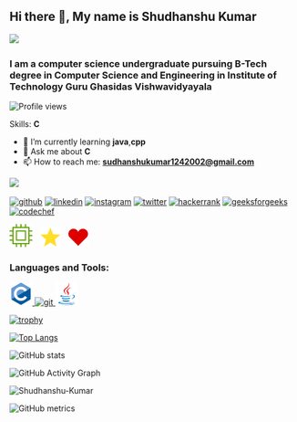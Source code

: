 <h2>Hi there 👋, My name is Shudhanshu Kumar</h2>

![](https://blogs.microsoft.com/uploads/2016/04/Invisible-revolution-GIF.gif)

<h3>I am a computer science undergraduate pursuing B-Tech degree in Computer Science and Engineering in Institute of Technology Guru Ghasidas Vishwavidyayala</h3>

![Profile views](https://gpvc.arturio.dev/shudhanshu435)

Skills: **C**

- 🌱 I’m currently learning **java**,**cpp** 
- 💬 Ask me about **C** 
- 📫 How to reach me: **sudhanshukumar1242002@gmail.com** 

![](http://ghacc.org/wp-content/uploads/2018/02/lets-connect.jpg)

[<img src='https://cdn.jsdelivr.net/npm/simple-icons@3.0.1/icons/github.svg' alt='github' height='40'>](https://github.com/shudhanshu435)  [<img src='https://cdn.jsdelivr.net/npm/simple-icons@3.0.1/icons/linkedin.svg' alt='linkedin' height='40'>](https://www.linkedin.com/in/www.linkedin.com/in/shudhanshu-kumar-328b171ba/)  [<img src='https://cdn.jsdelivr.net/npm/simple-icons@3.0.1/icons/instagram.svg' alt='instagram' height='40'>](https://www.instagram.com/its_skp8080/)  [<img src='https://cdn.jsdelivr.net/npm/simple-icons@3.0.1/icons/twitter.svg' alt='twitter' height='40'>](https://twitter.com/@Sudhans51965948)  [<img src='https://cdn.jsdelivr.net/npm/simple-icons@3.0.1/icons/hackerrank.svg' alt='hackerrank' height='40'>](https://www.hackerrank.com/sudhanshukumar15?hr_r=1)  [<img src='https://cdn.jsdelivr.net/npm/simple-icons@3.0.1/icons/geeksforgeeks.svg' alt='geeksforgeeks' height='40'>](https://auth.geeksforgeeks.org/user/skp1242/profile)  [<img src='https://cdn.jsdelivr.net/npm/simple-icons@3.0.1/icons/codechef.svg' alt='codechef' height='40'>](https://www.codechef.com/users/skp124)  

<a href='https://docs.github.com/en/developers'><img src='https://raw.githubusercontent.com/acervenky/animated-github-badges/master/assets/devbadge.gif' width='40' height='40'></a> <a href='https://stars.github.com/'><img src='https://raw.githubusercontent.com/acervenky/animated-github-badges/master/assets/starbadge.gif' width='35' height='35'></a> <a href='https://docs.github.com/en/github/supporting-the-open-source-community-with-github-sponsors'><img src='https://raw.githubusercontent.com/acervenky/animated-github-badges/master/assets/sponsorbadge.gif' width='35' height='35'></a> 

<h3 align="left">Languages and Tools:</h3>
<p align="left"> <a href="https://www.cprogramming.com/" target="_blank"> <img src="https://raw.githubusercontent.com/devicons/devicon/master/icons/c/c-original.svg" alt="c" width="40" height="40"/> </a> <a href="https://git-scm.com/" target="_blank"> <img src="https://www.vectorlogo.zone/logos/git-scm/git-scm-icon.svg" alt="git" width="40" height="40"/> </a> <a href="https://www.java.com" target="_blank"> <img src="https://raw.githubusercontent.com/devicons/devicon/master/icons/java/java-original.svg" alt="java" width="40" height="40"/> </a> </p>

[![trophy](https://github-profile-trophy.vercel.app/?username=shudhanshu435)](https://github.com/ryo-ma/github-profile-trophy)

[![Top Langs](https://github-readme-stats.vercel.app/api/top-langs/?username=shudhanshu435&theme=nightowl)](https://github.com/anuraghazra/github-readme-stats)

![GitHub stats](https://github-readme-stats.vercel.app/api?username=shudhanshu435&theme=nightowl&show_icons=true&count_private=true)  

![GitHub Activity Graph](https://activity-graph.herokuapp.com/graph?username=shudhanshu435&theme=nightowl)  

<p><img  src="https://github-readme-streak-stats.herokuapp.com/?user=Shudhanshu435&&theme=nightowl" alt="Shudhanshu-Kumar" /></p> 

![GitHub metrics](https://metrics.lecoq.io/shudhanshu435)  
  
